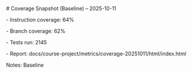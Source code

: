 \# Coverage Snapshot (Baseline) – 2025-10-11

\- Instruction coverage: 64%

\- Branch coverage: 62%

\- Tests run: 2145

\- Report: docs/course-project/metrics/coverage-20251011/html/index.html



Notes: Baseline



